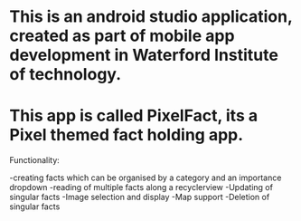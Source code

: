 # This is an android studio application, created as part of mobile app development in Waterford Institute of technology.
# This app is called PixelFact, its a Pixel themed fact holding app.

Functionality:

-creating facts which can be organised by a category and an importance dropdown
-reading of multiple facts along a recyclerview
-Updating of singular facts
-Image selection and display
-Map support
-Deletion of singular facts
